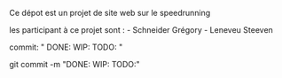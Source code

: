 Ce dépot est un projet de site web sur le speedrunning

les participant à ce projet sont : 
    - Schneider Grégory
    - Leneveu Steeven


commit: 
"
DONE: 
WIP:
TODO:
"

git commit -m "DONE: 
WIP:
TODO:"